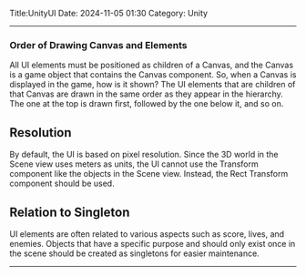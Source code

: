 Title:UnityUI
Date: 2024-11-05 01:30
Category: Unity


---

### Order of Drawing Canvas and Elements

All UI elements must be positioned as children of a Canvas, and the Canvas is a game object that contains the Canvas component. So, when a Canvas is displayed in the game, how is it shown? The UI elements that are children of that Canvas are drawn in the same order as they appear in the hierarchy. The one at the top is drawn first, followed by the one below it, and so on.

## Resolution

By default, the UI is based on pixel resolution. Since the 3D world in the Scene view uses meters as units, the UI cannot use the Transform component like the objects in the Scene view. Instead, the Rect Transform component should be used.

## Relation to Singleton

UI elements are often related to various aspects such as score, lives, and enemies. Objects that have a specific purpose and should only exist once in the scene should be created as singletons for easier maintenance. 

---